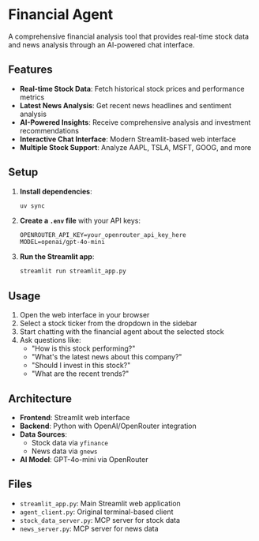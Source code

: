 # Financial Agent

A comprehensive financial analysis tool that provides real-time stock data and news analysis through an AI-powered chat interface.

## Features

- **Real-time Stock Data**: Fetch historical stock prices and performance metrics
- **Latest News Analysis**: Get recent news headlines and sentiment analysis
- **AI-Powered Insights**: Receive comprehensive analysis and investment recommendations
- **Interactive Chat Interface**: Modern Streamlit-based web interface
- **Multiple Stock Support**: Analyze AAPL, TSLA, MSFT, GOOG, and more

## Setup

1. **Install dependencies**:

   ```bash
   uv sync
   ```

2. **Create a `.env` file** with your API keys:

   ```
   OPENROUTER_API_KEY=your_openrouter_api_key_here
   MODEL=openai/gpt-4o-mini
   ```

3. **Run the Streamlit app**:
   ```bash
   streamlit run streamlit_app.py
   ```

## Usage

1. Open the web interface in your browser
2. Select a stock ticker from the dropdown in the sidebar
3. Start chatting with the financial agent about the selected stock
4. Ask questions like:
   - "How is this stock performing?"
   - "What's the latest news about this company?"
   - "Should I invest in this stock?"
   - "What are the recent trends?"

## Architecture

- **Frontend**: Streamlit web interface
- **Backend**: Python with OpenAI/OpenRouter integration
- **Data Sources**:
  - Stock data via `yfinance`
  - News data via `gnews`
- **AI Model**: GPT-4o-mini via OpenRouter

## Files

- `streamlit_app.py`: Main Streamlit web application
- `agent_client.py`: Original terminal-based client
- `stock_data_server.py`: MCP server for stock data
- `news_server.py`: MCP server for news data
